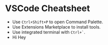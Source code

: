# VSCode Cheatsheet

- Use `Ctrl+Shift+P` to open Command Palette.
- Use Extensions Marketplace to install tools.
- Use integrated terminal with `` Ctrl+` ``.
- Hi Hey